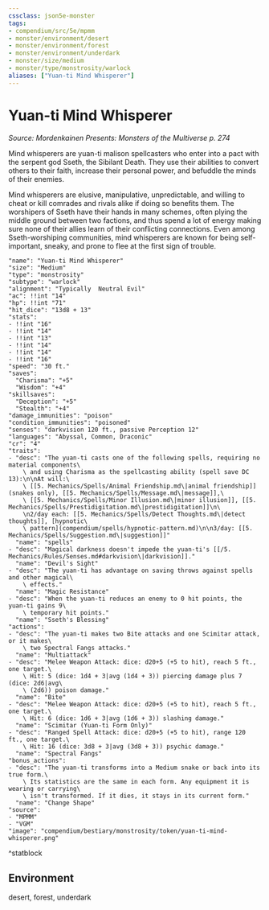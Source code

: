 ```yaml
---
cssclass: json5e-monster
tags:
- compendium/src/5e/mpmm
- monster/environment/desert
- monster/environment/forest
- monster/environment/underdark
- monster/size/medium
- monster/type/monstrosity/warlock
aliases: ["Yuan-ti Mind Whisperer"]
---
```

# Yuan-ti Mind Whisperer
*Source: Mordenkainen Presents: Monsters of the Multiverse p. 274*  

Mind whisperers are yuan-ti malison spellcasters who enter into a pact with the serpent god Sseth, the Sibilant Death. They use their abilities to convert others to their faith, increase their personal power, and befuddle the minds of their enemies.

Mind whisperers are elusive, manipulative, unpredictable, and willing to cheat or kill comrades and rivals alike if doing so benefits them. The worshipers of Sseth have their hands in many schemes, often plying the middle ground between two factions, and thus spend a lot of energy making sure none of their allies learn of their conflicting connections. Even among Sseth-worshiping communities, mind whisperers are known for being self-important, sneaky, and prone to flee at the first sign of trouble.

```statblock
"name": "Yuan-ti Mind Whisperer"
"size": "Medium"
"type": "monstrosity"
"subtype": "warlock"
"alignment": "Typically  Neutral Evil"
"ac": !!int "14"
"hp": !!int "71"
"hit_dice": "13d8 + 13"
"stats":
- !!int "16"
- !!int "14"
- !!int "13"
- !!int "14"
- !!int "14"
- !!int "16"
"speed": "30 ft."
"saves":
  "Charisma": "+5"
  "Wisdom": "+4"
"skillsaves":
  "Deception": "+5"
  "Stealth": "+4"
"damage_immunities": "poison"
"condition_immunities": "poisoned"
"senses": "darkvision 120 ft., passive Perception 12"
"languages": "Abyssal, Common, Draconic"
"cr": "4"
"traits":
- "desc": "The yuan-ti casts one of the following spells, requiring no material components\
    \ and using Charisma as the spellcasting ability (spell save DC 13):\n\nAt will:\
    \ [[5. Mechanics/Spells/Animal Friendship.md\|animal friendship]] (snakes only), [[5. Mechanics/Spells/Message.md\|message]],\
    \ [[5. Mechanics/Spells/Minor Illusion.md\|minor illusion]], [[5. Mechanics/Spells/Prestidigitation.md\|prestidigitation]]\n\
    \n2/day each: [[5. Mechanics/Spells/Detect Thoughts.md\|detect thoughts]], [hypnotic\
    \ pattern](compendium/spells/hypnotic-pattern.md)\n\n3/day: [[5. Mechanics/Spells/Suggestion.md\|suggestion]]"
  "name": "spells"
- "desc": "Magical darkness doesn't impede the yuan-ti's [[/5. Mechanics/Rules/Senses.md#darkvision\|darkvision]]."
  "name": "Devil's Sight"
- "desc": "The yuan-ti has advantage on saving throws against spells and other magical\
    \ effects."
  "name": "Magic Resistance"
- "desc": "When the yuan-ti reduces an enemy to 0 hit points, the yuan-ti gains 9\
    \ temporary hit points."
  "name": "Sseth's Blessing"
"actions":
- "desc": "The yuan-ti makes two Bite attacks and one Scimitar attack, or it makes\
    \ two Spectral Fangs attacks."
  "name": "Multiattack"
- "desc": "Melee Weapon Attack: dice: d20+5 (+5 to hit), reach 5 ft., one target.\
    \ Hit: 5 (dice: 1d4 + 3|avg (1d4 + 3)) piercing damage plus 7 (dice: 2d6|avg\
    \ (2d6)) poison damage."
  "name": "Bite"
- "desc": "Melee Weapon Attack: dice: d20+5 (+5 to hit), reach 5 ft., one target.\
    \ Hit: 6 (dice: 1d6 + 3|avg (1d6 + 3)) slashing damage."
  "name": "Scimitar (Yuan-ti Form Only)"
- "desc": "Ranged Spell Attack: dice: d20+5 (+5 to hit), range 120 ft., one target.\
    \ Hit: 16 (dice: 3d8 + 3|avg (3d8 + 3)) psychic damage."
  "name": "Spectral Fangs"
"bonus_actions":
- "desc": "The yuan-ti transforms into a Medium snake or back into its true form.\
    \ Its statistics are the same in each form. Any equipment it is wearing or carrying\
    \ isn't transformed. If it dies, it stays in its current form."
  "name": "Change Shape"
"source":
- "MPMM"
- "VGM"
"image": "compendium/bestiary/monstrosity/token/yuan-ti-mind-whisperer.png"
```
^statblock

## Environment

desert, forest, underdark